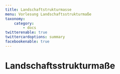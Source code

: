 ```yaml
---
title: Landschaftstrukturmasse
menu: Vorlesung Landschaftsstrukturmaße
taxonomy:
    category:
        - docs
twitterenable: true
twittercardoptions: summary
facebookenable: true
---
```


# Landschaftsstrukturmaße


